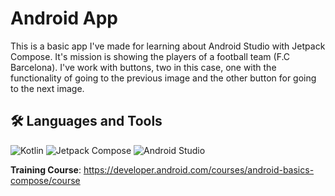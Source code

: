 # Android App
This is a basic app I've made for learning about Android Studio with Jetpack Compose.
It's mission is showing the players of a football team (F.C Barcelona).
I've work with buttons, two in this case, one with the functionality of going to the previous image and the other button for going to the next image.
## 🛠️ Languages and Tools

 ![Kotlin](https://img.shields.io/badge/-Kotlin-7F52FF?style=flat&logo=kotlin&logoColor=white) ![Jetpack Compose](https://img.shields.io/badge/Jetpack-Compose-blue) ![Android Studio](https://img.shields.io/badge/Android%20Studio-3DDC84?style=flat&logo=AndroidStudio&logoColor=white)
  
  **Training Course**: <a href="https://developer.android.com/courses/android-basics-compose/course" target="_blank">https://developer.android.com/courses/android-basics-compose/course</a>
